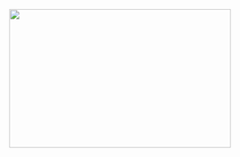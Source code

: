 <img src="[https://giphy.com/embed/PENDxkjEqGPfxmmcFg/video](https://giphy.com/embed/S3PBXqHjKL9GZhK2Yv)" align="left" width="400" height="250">
